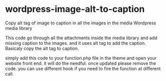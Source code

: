 # wordpress-image-alt-to-caption
Copy alt tag of image to caption in all the images in the media Wordpress media library


This code go through all the attachments inside the media library and add missing caption to the images. and it uses alt tag to add the caption.
Basicaly copy the alt tag to caption.

simply add this code to your function.php file in the theme and open your website front end. it will do the needful. once updated please remove the code.
you can use different hook if you need to fire the function at different call.

